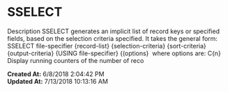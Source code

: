 # SSELECT

Description SSELECT generates an implicit list of record keys or specified fields, based on the selection criteria specified. It takes the general form:  SSELECT file-specifier {record-list} {selection-criteria} {sort-criteria} {output-criteria} {USING file-specifier} {(options}  where options are: C{n} Display running counters of the number of reco  

**Created At:** 6/8/2018 2:04:42 PM  
**Updated At:** 7/13/2018 10:13:16 AM  

